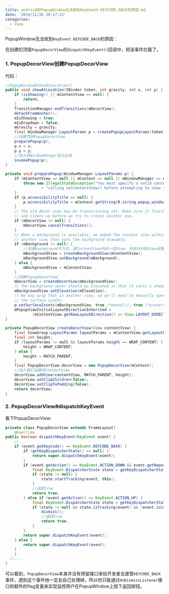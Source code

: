 ```yaml
---
title: android的PopupWindow无法收到KeyEvent-KEYCODE_BACK的原因-md
date: '2019/11/26 20:17:22'
categories:
  - View
---
```


PopupWindow无法收到`KeyEvent.KEYCODE_BACK`的原因：

在创建的顶层`PopupDecorView`的`dispatchKeyEvent()`回调中，把该事件拦截了。



### 1. PopupDecorView创建PopupDecorView

代码：

``` java
//PopupWindow#showAtLocation()
public void showAtLocation(IBinder token, int gravity, int x, int y) {
    if (isShowing() || mContentView == null) {
        return;
    }
    TransitionManager.endTransitions(mDecorView);
    detachFromAnchor();
    mIsShowing = true;
    mIsDropdown = false;
    mGravity = gravity;
    final WindowManager.LayoutParams p = createPopupLayoutParams(token);
  	//创建顶层PopupDecorView
    preparePopup(p);
    p.x = x;
    p.y = y;
  	//加入到WindowManger显示出来
    invokePopup(p);
}
```



``` java
private void preparePopup(WindowManager.LayoutParams p) {
    if (mContentView == null || mContext == null || mWindowManager == null) {
        throw new IllegalStateException("You must specify a valid content view by "
                + "calling setContentView() before attempting to show the popup.");
    }
    if (p.accessibilityTitle == null) {
        p.accessibilityTitle = mContext.getString(R.string.popup_window_default_title);
    }
    // The old decor view may be transitioning out. Make sure it finishes
    // and cleans up before we try to create another one.
    if (mDecorView != null) {
        mDecorView.cancelTransitions();
    }
    // When a background is available, we embed the content view within
    // another view that owns the background drawable.
    if (mBackground != null) {
      	//如果background不为空，把ContentView外封一层View，并给外封的View设置backgroud。
        mBackgroundView = createBackgroundView(mContentView);
        mBackgroundView.setBackground(mBackground);
    } else {
        mBackgroundView = mContentView;
    }
  	//创建PopupDecorView
    mDecorView = createDecorView(mBackgroundView);
    // The background owner should be elevated so that it casts a shadow.
    mBackgroundView.setElevation(mElevation);
    // We may wrap that in another view, so we'll need to manually specify
    // the surface insets.
    p.setSurfaceInsets(mBackgroundView, true /*manual*/, true /*preservePrevious*/);
    mPopupViewInitialLayoutDirectionInherited =
            (mContentView.getRawLayoutDirection() == View.LAYOUT_DIRECTION_INHERIT);
}
```



``` java
private PopupDecorView createDecorView(View contentView) {
    final ViewGroup.LayoutParams layoutParams = mContentView.getLayoutParams();
    final int height;
    if (layoutParams != null && layoutParams.height == WRAP_CONTENT) {
        height = WRAP_CONTENT;
    } else {
        height = MATCH_PARENT;
    }
    final PopupDecorView decorView = new PopupDecorView(mContext);
  	//加入我们设置的ContentView
    decorView.addView(contentView, MATCH_PARENT, height);
    decorView.setClipChildren(false);
    decorView.setClipToPadding(false);
    return decorView;
}
```



### 2. PopupDecorView#dispatchKeyEvent

看下PopupDecorView:

``` java
private class PopupDecorView extends FrameLayout{
	@Override
public boolean dispatchKeyEvent(KeyEvent event) {
  	//...
    if (event.getKeyCode() == KeyEvent.KEYCODE_BACK) {
        if (getKeyDispatcherState() == null) {
            return super.dispatchKeyEvent(event);
        }
        if (event.getAction() == KeyEvent.ACTION_DOWN && event.getRepeatCount() == 0) {
            final KeyEvent.DispatcherState state = getKeyDispatcherState();
            if (state != null) {
                state.startTracking(event, this);
            }
          	//返回true
            return true;
        } else if (event.getAction() == KeyEvent.ACTION_UP) {
            final KeyEvent.DispatcherState state = getKeyDispatcherState();
            if (state != null && state.isTracking(event) && !event.isCanceled()) {
                dismiss();
              	//返回true
                return true;
            }
        }
        return super.dispatchKeyEvent(event);
    } else {
        return super.dispatchKeyEvent(event);
    }
	}
  //...
}
```

可以看到，`PopupDecorView`本身并没有预留接口来给开发者去接管`KEYCODE_BACK`事件，遇到这个事件他一定会自己处理掉，所以你只能通过`OnDismissListener`接口和额外的flag变量来实现监控用户在PopupWindow上按下返回按钮。
                                                                                                                                                                                                                                                                                                                                                                                                                                                                                                                                                                                                                                                                                                                                                                                                                                                                                                                                                                                                                                                                                                                                                                                                                                                                                                                                                                                                                                                                                                                                                                                                                                                                                                                                                                                                                                                                                                                                                                                                                                                                                                                                                                                                                                                                                                                                                                                                                                                                                                                                                                                                                                                                                                                                                                                                                                                                                                                                                                                                                                                                                                                                                                                                                                                                                                                                                                                                                                                                                                                                                                                                                                                                                                                                                                                                                                                                                                                                                                                                                                                                                                                                                                                                                                                                                                                                                                                                                                                                                                                                                                                                                                                                                                                                                                                                                                                                                                                                                                                                                                                                                                                                                                                                                                                                                                                                                                                                                                                                                                                                                                                                                                                                                                                                                                                                                                                                                                                                                                                                                                                                                                     